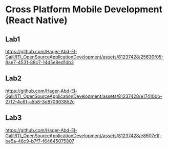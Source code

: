 # Cross Platform Mobile Development (React Native)
## Lab1
https://github.com/Hager-Abd-El-Galil/ITI_OpenSourceApplicationDevelopment/assets/81237428/25630f05-8ae7-4531-88c7-14d5e9ed1db3

## Lab2
https://github.com/Hager-Abd-El-Galil/ITI_OpenSourceApplicationDevelopment/assets/81237428/e17410bb-27f2-4c61-a5b8-3d870903852c

## Lab3
https://github.com/Hager-Abd-El-Galil/ITI_OpenSourceApplicationDevelopment/assets/81237428/e8607e1f-be5a-48c9-b7f7-f64645075807















